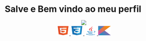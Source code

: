 # Salve e Bem vindo ao meu perfil
<div align = "center">
 <a href = "https://github.com/MatheusHachiman">
  <img height = "180em" src = "https://github-readme-stats.vercel.app/api?username=MatheusHachiman&count_private=true&show_icons=true&icon_color=774ede&title_color=6200ff&text_color=4802f7&bg_color=000000&border_radius=15px&border_color=4802f7"/>
<!---
<img alt = "Vergil" height = "180" src = "https://c.tenor.com/6G8LBlANKi0AAAAC/vergil-dmc.gif"/>
<img height = "180em" src = "https://github-readme-stats.vercel.app/api/top-langs/?username=MatheusHachiman&layout=compact&title_color=6200ff&text_color=4802f7&bg_color=000000&border_radius=15px&border_color=4802f7"/> 
-->
</div>

<div align = "center">
<img alt = "HTML" height="30" width="40" src="https://raw.githubusercontent.com/devicons/devicon/master/icons/html5/html5-original.svg"/>
<img alt = "CSS" height="30" width="40" src="https://raw.githubusercontent.com/devicons/devicon/master/icons/css3/css3-original.svg"/>
<img alt = "HTML" height="30" width="40" src="https://raw.githubusercontent.com/devicons/devicon/master/icons/java/java-original.svg"/>
<img alt = "HTML" height="30" width="40" src="https://raw.githubusercontent.com/devicons/devicon/master/icons/kotlin/kotlin-original.svg"/>
</div>
 
